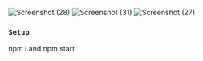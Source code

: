 ![Screenshot (28)](https://github.com/MOHAMMADSHEHBAZ/weather-app/assets/121683891/34180bbb-3497-4ea7-86fa-f8a3b6f56baf)
![Screenshot (31)](https://github.com/MOHAMMADSHEHBAZ/weather-app/assets/121683891/e09d13ae-fe29-4565-8a37-08ca13004d93)
![Screenshot (27)](https://github.com/MOHAMMADSHEHBAZ/weather-app/assets/121683891/d1b21f8c-f59f-4c91-a88e-3e365442d22d)

### `Setup`
npm i and npm start
